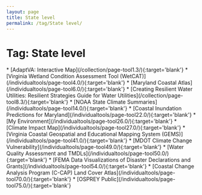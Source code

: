 ```yaml
---
layout: page
title: State level
permalink: /tag/State level/
---
```

<h1>Tag: State level</h1>
* [AdaptVA: Interactive Map](/collection/page-tool1.3/){:target='blank'}
* [Virginia Wetland Condition Assessment Tool (WetCAT)](/individualtools/page-tool4.0/){:target='blank'}
* [Maryland Coastal Atlas](/individualtools/page-tool6.0/){:target='blank'}
* [Creating Resilient Water Utilities: Resilient Strategies Guide for Water Utilities](/collection/page-tool8.3/){:target='blank'}
* [NOAA State Climate Summaries](/individualtools/page-tool14.0/){:target='blank'}
* [Coastal Inundation Predictions for Maryland](/individualtools/page-tool22.0/){:target='blank'}
* [My Environment](/individualtools/page-tool26.0/){:target='blank'}
* [Climate Impact Map](/individualtools/page-tool27.0/){:target='blank'}
* [Virginia Coastal Geospatial and Educational Mapping System (GEMS)](/individualtools/page-tool41.0/){:target='blank'}
* [MDOT Climate Change Vulnerability](/individualtools/page-tool49.0/){:target='blank'}
* [Water Quality Assessment and TMDLs](/individualtools/page-tool50.0/){:target='blank'}
* [FEMA Data Visualizations of Disaster Declarations and Grants](/individualtools/page-tool54.0/){:target='blank'}
* [Coastal Change Analysis Program (C-CAP) Land Cover Atlas](/individualtools/page-tool70.0/){:target='blank'}
* [OSPREY Public](/individualtools/page-tool75.0/){:target='blank'}
